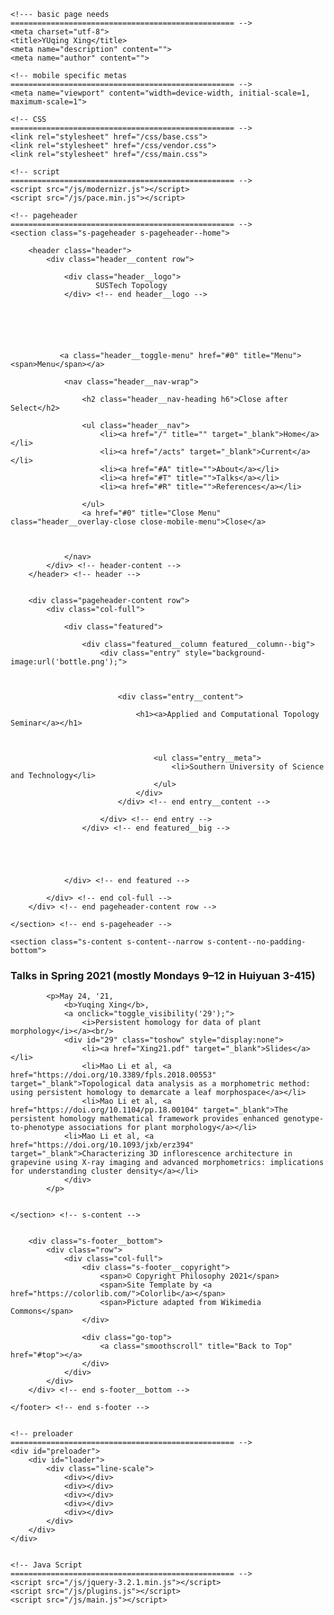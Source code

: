 <!DOCTYPE html>
<html class="no-js" lang="en">
<head>

    <!--- basic page needs
    ================================================== -->
    <meta charset="utf-8">
    <title>YUqing Xing</title>
    <meta name="description" content="">
    <meta name="author" content="">

    <!-- mobile specific metas
    ================================================== -->
    <meta name="viewport" content="width=device-width, initial-scale=1, maximum-scale=1">

    <!-- CSS
    ================================================== -->
    <link rel="stylesheet" href="/css/base.css">
    <link rel="stylesheet" href="/css/vendor.css">
    <link rel="stylesheet" href="/css/main.css">

    <!-- script
    ================================================== -->
    <script src="/js/modernizr.js"></script>
    <script src="/js/pace.min.js"></script>
<script type="text/javascript">
<!--
    function toggle_visibility(id) {
       var e = document.getElementById(id);
       if(e.style.display == 'block')
          e.style.display = 'none';
       else
          e.style.display = 'block';
    }
//-->
</script>


<body id="top">

    <!-- pageheader
    ================================================== -->
    <section class="s-pageheader s-pageheader--home">

        <header class="header">
            <div class="header__content row">

                <div class="header__logo">
                       SUSTech Topology 
                </div> <!-- end header__logo -->

           

         


               <a class="header__toggle-menu" href="#0" title="Menu"><span>Menu</span></a>

                <nav class="header__nav-wrap">
 
                    <h2 class="header__nav-heading h6">Close after Select</h2>

                    <ul class="header__nav">
                        <li><a href="/" title="" target="_blank">Home</a></li>
                        <li><a href="/acts" target="_blank">Current</a></li>
                        <li><a href="#A" title="">About</a></li>
                        <li><a href="#T" title="">Talks</a></li>
                        <li><a href="#R" title="">References</a></li>
    
                    </ul> 
                    <a href="#0" title="Close Menu" class="header__overlay-close close-mobile-menu">Close</a>

                            
                    
                </nav>  
            </div> <!-- header-content -->
        </header> <!-- header -->


        <div class="pageheader-content row">
            <div class="col-full">

                <div class="featured">

                    <div class="featured__column featured__column--big">
                        <div class="entry" style="background-image:url('bottle.png');">
                            


                            <div class="entry__content">

                                <h1><a>Applied and Computational Topology Seminar</a></h1>

               

                                    <ul class="entry__meta">
                                        <li>Southern University of Science and Technology</li>
                                    </ul>
                                </div>
                            </div> <!-- end entry__content -->
                            
                        </div> <!-- end entry -->
                    </div> <!-- end featured__big -->




                 
                </div> <!-- end featured -->

            </div> <!-- end col-full -->
        </div> <!-- end pageheader-content row -->

    </section> <!-- end s-pageheader -->



 <!-- s-content
    ================================================== -->
    <section class="s-content s-content--narrow s-content--no-padding-bottom">

<article class="row format-standard">

<h3><a id="T"></a>Talks in Spring 2021 (mostly Mondays 9&ndash;12 in Huiyuan 3-415)</h3>

            <p>May 24, '21, 
                <b>Yuqing Xing</b>, 
                <a onclick="toggle_visibility('29');">
                    <i>Persistent homology for data of plant morphology</i></a><br/>
                <div id="29" class="toshow" style="display:none">
                    <li><a href="Xing21.pdf" target="_blank">Slides</a></li>
                    <li>Mao Li et al, <a href="https://doi.org/10.3389/fpls.2018.00553" target="_blank">Topological data analysis as a morphometric method: using persistent homology to demarcate a leaf morphospace</a></li>
                    <li>Mao Li et al, <a href="https://doi.org/10.1104/pp.18.00104" target="_blank">The persistent homology mathematical framework provides enhanced genotype-to-phenotype associations for plant morphology</a></li>     
                <li>Mao Li et al, <a href="https://doi.org/10.1093/jxb/erz394" target="_blank">Characterizing 3D inflorescence architecture in grapevine using X-ray imaging and advanced morphometrics: implications for understanding cluster density</a></li>     
                </div>
            </p>


    </section> <!-- s-content -->


        <div class="s-footer__bottom">
            <div class="row">
                <div class="col-full">
                    <div class="s-footer__copyright">
                        <span>© Copyright Philosophy 2021</span> 
                        <span>Site Template by <a href="https://colorlib.com/">Colorlib</a></span>
                        <span>Picture adapted from Wikimedia Commons</span>
                    </div>

                    <div class="go-top">
                        <a class="smoothscroll" title="Back to Top" href="#top"></a>
                    </div>
                </div>
            </div>
        </div> <!-- end s-footer__bottom -->

    </footer> <!-- end s-footer -->


    <!-- preloader
    ================================================== -->
    <div id="preloader">
        <div id="loader">
            <div class="line-scale">
                <div></div>
                <div></div>
                <div></div>
                <div></div>
                <div></div>
            </div>
        </div>
    </div>


    <!-- Java Script
    ================================================== -->
    <script src="/js/jquery-3.2.1.min.js"></script>
    <script src="/js/plugins.js"></script>
    <script src="/js/main.js"></script>

</body>

</html>

